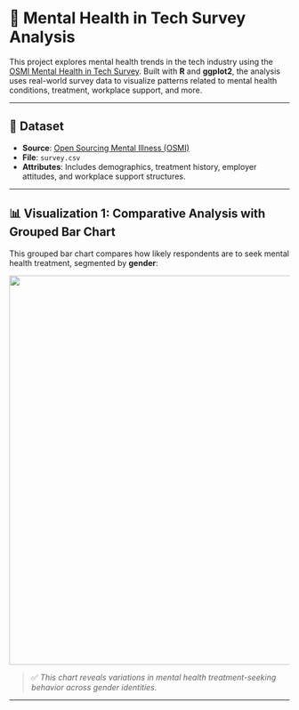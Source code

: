 # 🧠 Mental Health in Tech Survey Analysis

This project explores mental health trends in the tech industry using the [OSMI Mental Health in Tech Survey](https://www.kaggle.com/datasets/osmi/mental-health-in-tech-survey). Built with **R** and **ggplot2**, the analysis uses real-world survey data to visualize patterns related to mental health conditions, treatment, workplace support, and more.

---

## 📁 Dataset

- **Source**: [Open Sourcing Mental Illness (OSMI)](https://osmihelp.org/research)
- **File**: `survey.csv`
- **Attributes**: Includes demographics, treatment history, employer attitudes, and workplace support structures.

---

## 📊 Visualization 1: Comparative Analysis with Grouped Bar Chart

This grouped bar chart compares how likely respondents are to seek mental health treatment, segmented by **gender**:

<img src="visualization/treatment_by_gender.png" width="700"/>

> ✅ *This chart reveals variations in mental health treatment-seeking behavior across gender identities.*

---
